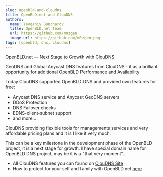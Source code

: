 ```yaml
---
slug: openbld-and-cloudns
title: OpenBLD.net and ClouDNS
authors:
  name: Yevgeniy Goncharov
  title: OpenBLD.net Team
  url: https://github.com/m0zgen
  image_url: https://github.com/m0zgen.png
tags: [openbld, dns, cloudns]
---
```


OpenBLD.net — Next Stage to Growth with [ClouDNS](https://www.cloudns.net/aff/id/751533/)

GeoDNS and Global Anycast DNS features from ClouDNS - it as a brilliant opportunity for additional OpenBLD Performance and Availability

Today ClouDNS supported OpenBLD DNS and provided own features for free:
- Anycast DNS service and Anycast GeoDNS servers
- DDoS Protection
- DNS Failover checks
- EDNS-client-subnet support
- and more...

ClouDNS providing flexible tools for managements services and very affordable pricing plans and it is I like it very much.

This can be a key milestone in the development phase of the OpenBLD project, it is a next stage for growth. I have special domain name for OpenBLD DNS project, may be it is a "that very moment"...

- All ClouDNS features you can found on [ClouDNS Site](https://www.cloudns.net/)
- How to protect for your self and family with OpenBLD.net [here](/docs/category/get-started)

